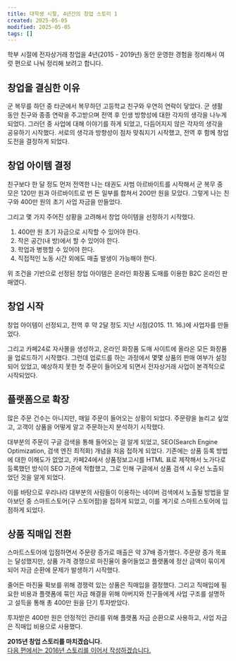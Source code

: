 ```yaml
---
title: 대학생 시절, 4년간의 창업 스토리 1
created: 2025-05-05
modified: 2025-05-05
tags: []
---
```


학부 시절에 전자상거래 창업을 4년(2015 - 2019년) 동안 운영한 경험을 정리해서 여럿 편으로 나눠 정리해 보려고 합니다.

## 창업을 결심한 이유

군 복무를 하던 중 타군에서 복무하던 고등학교 친구와 우연히 연락이 닿았다.
군 생활 동안 친구와 종종 연락을 주고받으며 전역 후 인생 방향성에 대한 각자의 생각을 나누게 되었다.
그러던 중 사업에 대해 이야기를 하게 되었고, 다듬어지지 않은 각자의 생각을 공유하기 시작했다.
서로의 생각과 방향성이 점차 맞춰지기 시작했고, 전역 후 함께 창업 도전을 결정하게 되었다.

## 창업 아이템 결정

친구보다 한 달 정도 먼저 전역한 나는 태권도 사범 아르바이트를 시작해서 군 복무 중 모은 120만 원과 아르바이트로 번 돈 일부를 합쳐서 200만 원을 모았다.
그렇게 나는 친구와 400만 원의 초기 사업 자금을 만들었다.

그리고 몇 가지 주어진 상황을 고려해서 창업 아이템을 선정하기 시작했다.

1. 400만 원 초기 자금으로 시작할 수 있어야 한다.
2. 작은 공간(내 방)에서 할 수 있어야 한다.
3. 학업과 병행할 수 있어야 한다.
4. 직접적인 노동 시간 외에도 매출 발생이 가능해야 한다.

위 조건을 기반으로 선정된 창업 아이템은 온라인 화장품 도매를 이용한 B2C 온라인 판매였다.

## 창업 시작

창업 아이템이 선정되고, 전역 후 약 2달 정도 지난 시점(2015. 11. 16.)에 사업자를 만들었다.

그리고 카페24로 자사몰을 생성하고, 온라인 화장품 도매 사이트에 올라온 모든 화장품을 업로드하기 시작했다.
그런데 업로드를 하는 과정에서 몇몇 상품의 판매 여부가 설정되어 있었고, 예상하지 못한 첫 주문이 들어오게 되면서 전자상거래 사업이 본격적으로 시작되었다.

## 플랫폼으로 확장

많은 주문 건수는 아니지만, 매일 주문이 들어오는 상황이 되었다.
주문량을 늘리고 싶었고, 고객이 상품을 어떻게 알고 주문하는지 분석하기 시작했다.

대부분의 주문이 구글 검색을 통해 들어오는 걸 알게 되었고, SEO(Search Engine Optimization, 검색 엔진 최적화) 개념을 처음 접하게 되었다.
기존에는 상품 등록 방법에 대한 이해도가 없었고, 카페24에서 상품정보고시를 HTML 표로 제작해서 노가다로 등록했던 방식이 SEO 기준에 적합했고, 그로 인해 구글에서 상품 검색 시 우선 노출되었던 것을 알게 되었다.

이를 바탕으로 우리나라 대부분의 사람들이 이용하는 네이버 검색에서 노출될 방법을 알아보던 중 스마트스토어(구 스토어팜)을 접하게 되었고, 이를 계기로 스마트스토어에 입점하게 되었다.

## 상품 직매입 전환

스마트스토어에 입점하면서 주문량 증가로 매출은 약 37배 증가했다.
주문량 증가 목표는 달성했지만, 상품 가격 경쟁으로 마진율이 줄어들었고 플랫폼에 정산 금액이 묶이게 되어 자금 순환에 문제가 발생하기 시작했다.

줄어든 마진율 확보를 위해 경쟁력 있는 상품은 직매입을 결정했다.
그리고 직매입에 필요한 비용과 플랫폼에 묶인 자금 해결을 위해 아버지와 친구들에게 사업 구조를 설명하고 설득을 통해 총 400만 원을 단기 투자받았다.

투자받은 400만 원은 안정적인 관리를 위해 플랫폼 자금 순환으로 사용하고, 사업 자금은 직매입 비용으로 사용했다.

**2015년 창업 스토리를 마치겠습니다.<br />**
[다음 편에서는 2016년 스토리를 이어서 작성하겠습니다.](/logs/2025/05/college-ecommerce-startup-story-2)